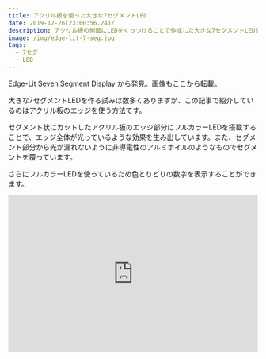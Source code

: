 ```yaml
---
title: アクリル板を使った大きな7セグメントLED
date: 2019-12-26T23:00:56.241Z
description: アクリル板の側面にLEDをくっつけることで作成した大きな7セグメントLEDを紹介します。
image: /img/edge-lit-7-seg.jpg
tags:
  - 7セグ
  - LED
---
```

[Edge-Lit Seven Segment Display](http://www.geekmomprojects.com/edge-lit-seven-segment-display/)から発見。画像もここから転載。

大きな7セグメントLEDを作る試みは数多くありますが、この記事で紹介しているのはアクリル板のエッジを使う方法です。

セグメント状にカットしたアクリル板のエッジ部分にフルカラーLEDを搭載することで、エッジ全体が光っているような効果を生み出しています。また、セグメント部分から光が漏れないように非導電性のアルミホイルのようなものでセグメントを覆っています。

さらにフルカラーLEDを使っているため色とりどりの数字を表示することができます。

<iframe width="100%" height="315" src="https://www.youtube.com/embed/t9mYP_DikMA" frameborder="0" allow="accelerometer; autoplay; encrypted-media; gyroscope; picture-in-picture" allowfullscreen></iframe>
